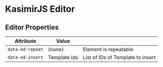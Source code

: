 # KasimirJS Editor



## Editor Properties

| Attribute             | Value |                                   |
|-----------------------|-----------------------|-----------------------------------|
| `data-ed-repeat`      | (none)                | Element is repeatable             | | |
| `data-ed-insert`      | Template Ids          | List of IDs of Template to insert | | |
